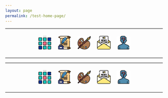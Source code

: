 ```yaml
---
layout: page
permalink: /test-home-page/
---
```

<style>
  .nav-bar hr {
    width: 100%;
    border: none;
    border-top: 1px solid #ccc;
    margin: 1em 0;
  }

  .nav-icons {
    display: flex;
    justify-content: center;
    flex-wrap: wrap;
    gap: 16px;
    padding: 0.5em 0;
  }

  .nav-icons a img {
    width: 43px;
    height: 43px;
    display: inline-block;
    border: none;
    padding: 2px;
    border-radius: 6px;
    transition: transform 0.2s ease, opacity 0.2s ease, background-color 0.2s ease;
  }

  .nav-icons a:hover img {
    transform: scale(1.15);
    opacity: 0.7;
    background-color: rgba(0, 0, 0, 0.06); /* light gray background on hover */
  }
</style>

<nav class="nav-bar">
  <hr>
  <div class="nav-icons">
    <a href="https://ellisjalia.com" title="Home">
      <img src="/assets/icons/menu.png" alt="Home icon">
    </a>
    <a href="https://ellisjalia.com/essays" title="Notes">
      <img src="/assets/icons/quill.png" alt="Notes icon">
    </a>
    <a href="https://ellisjalia.com/art" title="Artwork">
      <img src="/assets/icons/paint-palette.png" alt="Artwork icon">
    </a>
    <a href="https://ellisjalia.com/newsletter" title="Newsletter">
      <img src="/assets/icons/newsletter.png" alt="Newsletter icon">
    </a>
    <a href="https://ellisjalia.com/about" title="About Me">
      <img src="/assets/icons/unknown.png" alt="About Me icon">
    </a>
  </div>
  <hr>
</nav>

<style>
  .nav-bar hr {
    width: 100%;
    border: none;
    border-top: 1px solid #ccc;
    margin: 1em 0;
  }

  .nav-icons {
    display: flex;
    justify-content: center;
    flex-wrap: wrap;
    gap: 16px;
    padding: 0.5em 0;
  }

  .nav-icons a img {
    width: 43px;
    height: 43px;
    display: inline-block;
    border: none;
    padding: 2px;
    transition: transform 0.2s ease, opacity 0.2s ease;
  }

  .nav-icons a:hover img {
    transform: scale(1.05);
    opacity: 0.8;
  }
</style>

<nav class="nav-bar">
  <hr>
  <div class="nav-icons">
    <a href="https://ellisjalia.com" title="Home">
      <img src="/assets/icons/menu.png" alt="Home icon">
    </a>
    <a href="https://ellisjalia.com/essays" title="Notes">
      <img src="/assets/icons/quill.png" alt="Notes icon">
    </a>
    <a href="https://ellisjalia.com/art" title="Artwork">
      <img src="/assets/icons/paint-palette.png" alt="Artwork icon">
    </a>
    <a href="https://ellisjalia.com/newsletter" title="Newsletter">
      <img src="/assets/icons/newsletter.png" alt="Newsletter icon">
    </a>
    <a href="https://ellisjalia.com/about" title="About Me">
      <img src="/assets/icons/unknown.png" alt="About Me icon">
    </a>
  </div>
  <hr>
</nav>
